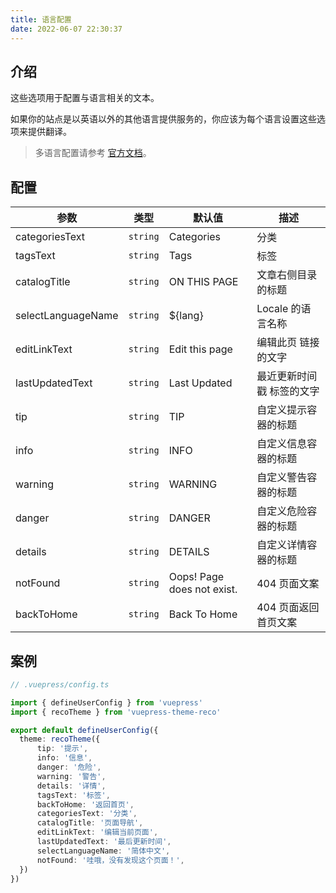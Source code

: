 ```yaml
---
title: 语言配置
date: 2022-06-07 22:30:37
---
```


## 介绍

这些选项用于配置与语言相关的文本。

如果你的站点是以英语以外的其他语言提供服务的，你应该为每个语言设置这些选项来提供翻译。

> 多语言配置请参考 [官方文档](https://v2.vuepress.vuejs.org/zh/guide/i18n.html)。

## 配置

|参数|类型|默认值|描述|
|-|-|-|-|
|categoriesText|`string`|Categories|分类|
|tagsText|`string`|Tags|标签|
|catalogTitle|`string`|ON THIS PAGE|文章右侧目录的标题|
|selectLanguageName|`string`|${lang}|Locale 的语言名称|
|editLinkText|`string`|Edit this page|编辑此页 链接的文字|
|lastUpdatedText|`string`|Last Updated|最近更新时间戳 标签的文字|
|tip|`string`|TIP|自定义提示容器的标题|
|info|`string`|INFO|自定义信息容器的标题|
|warning|`string`|WARNING|自定义警告容器的标题|
|danger|`string`|DANGER|自定义危险容器的标题|
|details|`string`|DETAILS|自定义详情容器的标题|
|notFound|`string`|Oops! Page does not exist.|404 页面文案|
|backToHome|`string`|Back To Home|404 页面返回首页文案|

## 案例

```ts
// .vuepress/config.ts

import { defineUserConfig } from 'vuepress'
import { recoTheme } from 'vuepress-theme-reco'

export default defineUserConfig({
  theme: recoTheme({
      tip: '提示',
      info: '信息',
      danger: '危险',
      warning: '警告',
      details: '详情',
      tagsText: '标签',
      backToHome: '返回首页',
      categoriesText: '分类',
      catalogTitle: '页面导航',
      editLinkText: '编辑当前页面',
      lastUpdatedText: '最后更新时间',
      selectLanguageName: '简体中文',
      notFound: '哇哦，没有发现这个页面！',
  })
})
```
